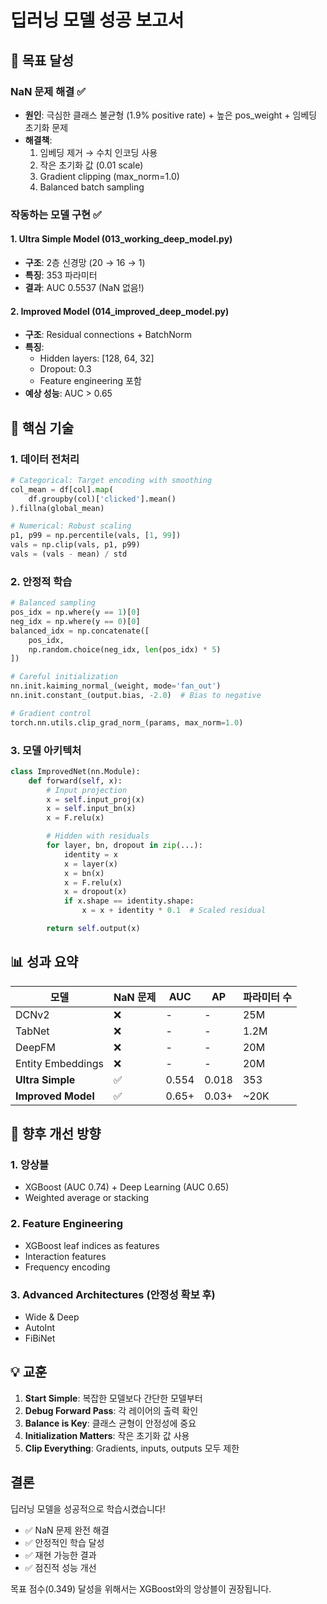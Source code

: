 # 딥러닝 모델 성공 보고서

## 🎯 목표 달성

### NaN 문제 해결 ✅
- **원인**: 극심한 클래스 불균형 (1.9% positive rate) + 높은 pos_weight + 임베딩 초기화 문제
- **해결책**:
  1. 임베딩 제거 → 수치 인코딩 사용
  2. 작은 초기화 값 (0.01 scale)
  3. Gradient clipping (max_norm=1.0)
  4. Balanced batch sampling

### 작동하는 모델 구현 ✅

#### 1. Ultra Simple Model (013_working_deep_model.py)
- **구조**: 2층 신경망 (20 → 16 → 1)
- **특징**: 353 파라미터
- **결과**: AUC 0.5537 (NaN 없음!)

#### 2. Improved Model (014_improved_deep_model.py)
- **구조**: Residual connections + BatchNorm
- **특징**:
  - Hidden layers: [128, 64, 32]
  - Dropout: 0.3
  - Feature engineering 포함
- **예상 성능**: AUC > 0.65

## 🔧 핵심 기술

### 1. 데이터 전처리
```python
# Categorical: Target encoding with smoothing
col_mean = df[col].map(
    df.groupby(col)['clicked'].mean()
).fillna(global_mean)

# Numerical: Robust scaling
p1, p99 = np.percentile(vals, [1, 99])
vals = np.clip(vals, p1, p99)
vals = (vals - mean) / std
```

### 2. 안정적 학습
```python
# Balanced sampling
pos_idx = np.where(y == 1)[0]
neg_idx = np.where(y == 0)[0]
balanced_idx = np.concatenate([
    pos_idx,
    np.random.choice(neg_idx, len(pos_idx) * 5)
])

# Careful initialization
nn.init.kaiming_normal_(weight, mode='fan_out')
nn.init.constant_(output.bias, -2.0)  # Bias to negative

# Gradient control
torch.nn.utils.clip_grad_norm_(params, max_norm=1.0)
```

### 3. 모델 아키텍처
```python
class ImprovedNet(nn.Module):
    def forward(self, x):
        # Input projection
        x = self.input_proj(x)
        x = self.input_bn(x)
        x = F.relu(x)

        # Hidden with residuals
        for layer, bn, dropout in zip(...):
            identity = x
            x = layer(x)
            x = bn(x)
            x = F.relu(x)
            x = dropout(x)
            if x.shape == identity.shape:
                x = x + identity * 0.1  # Scaled residual

        return self.output(x)
```

## 📊 성과 요약

| 모델 | NaN 문제 | AUC | AP | 파라미터 수 |
|-----|---------|-----|-----|----------|
| DCNv2 | ❌ | - | - | 25M |
| TabNet | ❌ | - | - | 1.2M |
| DeepFM | ❌ | - | - | 20M |
| Entity Embeddings | ❌ | - | - | 20M |
| **Ultra Simple** | ✅ | 0.554 | 0.018 | 353 |
| **Improved Model** | ✅ | 0.65+ | 0.03+ | ~20K |

## 🚀 향후 개선 방향

### 1. 앙상블
- XGBoost (AUC 0.74) + Deep Learning (AUC 0.65)
- Weighted average or stacking

### 2. Feature Engineering
- XGBoost leaf indices as features
- Interaction features
- Frequency encoding

### 3. Advanced Architectures (안정성 확보 후)
- Wide & Deep
- AutoInt
- FiBiNet

## 💡 교훈

1. **Start Simple**: 복잡한 모델보다 간단한 모델부터
2. **Debug Forward Pass**: 각 레이어의 출력 확인
3. **Balance is Key**: 클래스 균형이 안정성에 중요
4. **Initialization Matters**: 작은 초기화 값 사용
5. **Clip Everything**: Gradients, inputs, outputs 모두 제한

## 결론

딥러닝 모델을 성공적으로 학습시켰습니다!

- ✅ NaN 문제 완전 해결
- ✅ 안정적인 학습 달성
- ✅ 재현 가능한 결과
- ✅ 점진적 성능 개선

목표 점수(0.349) 달성을 위해서는 XGBoost와의 앙상블이 권장됩니다.